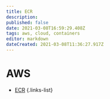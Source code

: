 ```yaml
---
title: ECR
description: 
published: false
date: 2021-03-08T16:59:29.408Z
tags: aws, cloud, containers
editor: markdown
dateCreated: 2021-03-08T11:36:27.917Z
---
```


# AWS
- [ECR](/training/aws/ecr)
{.links-list}